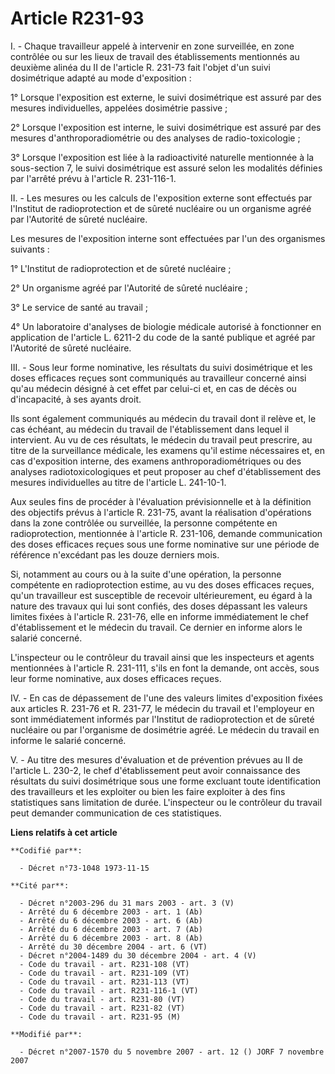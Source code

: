 # Article R231-93

I. - Chaque travailleur appelé à intervenir en zone surveillée, en zone contrôlée ou sur les lieux de travail des
établissements mentionnés au deuxième alinéa du II de l'article R. 231-73 fait l'objet d'un suivi dosimétrique adapté au mode
d'exposition :

1° Lorsque l'exposition est externe, le suivi dosimétrique est assuré par des mesures individuelles, appelées dosimétrie
passive ;

2° Lorsque l'exposition est interne, le suivi dosimétrique est assuré par des mesures d'anthroporadiométrie ou des analyses
de radio-toxicologie ;

3° Lorsque l'exposition est liée à la radioactivité naturelle mentionnée à la sous-section 7, le suivi dosimétrique est
assuré selon les modalités définies par l'arrêté prévu à l'article R. 231-116-1.

II. - Les mesures ou les calculs de l'exposition externe sont effectués par l'Institut de radioprotection et de sûreté
nucléaire ou un organisme agréé par l'Autorité de sûreté nucléaire.

Les mesures de l'exposition interne sont effectuées par l'un des organismes suivants :

1° L'Institut de radioprotection et de sûreté nucléaire ;

2° Un organisme agréé par l'Autorité de sûreté nucléaire ;

3° Le service de santé au travail ;

4° Un laboratoire d'analyses de biologie médicale autorisé à fonctionner en application de l'article L. 6211-2 du code de la
santé publique et agréé par l'Autorité de sûreté nucléaire.

III. - Sous leur forme nominative, les résultats du suivi dosimétrique et les doses efficaces reçues sont communiqués au
travailleur concerné ainsi qu'au médecin désigné à cet effet par celui-ci et, en cas de décès ou d'incapacité, à ses ayants
droit.

Ils sont également communiqués au médecin du travail dont il relève et, le cas échéant, au médecin du travail de
l'établissement dans lequel il intervient. Au vu de ces résultats, le médecin du travail peut prescrire, au titre de la
surveillance médicale, les examens qu'il estime nécessaires et, en cas d'exposition interne, des examens
anthroporadiométriques ou des analyses radiotoxicologiques et peut proposer au chef d'établissement des mesures individuelles
au titre de l'article L. 241-10-1.

Aux seules fins de procéder à l'évaluation prévisionnelle et à la définition des objectifs prévus à l'article R. 231-75,
avant la réalisation d'opérations dans la zone contrôlée ou surveillée, la personne compétente en radioprotection, mentionnée
à l'article R. 231-106, demande communication des doses efficaces reçues sous une forme nominative sur une période de
référence n'excédant pas les douze derniers mois.

Si, notamment au cours ou à la suite d'une opération, la personne compétente en radioprotection estime, au vu des doses
efficaces reçues, qu'un travailleur est susceptible de recevoir ultérieurement, eu égard à la nature des travaux qui lui sont
confiés, des doses dépassant les valeurs limites fixées à l'article R. 231-76, elle en informe immédiatement le chef
d'établissement et le médecin du travail. Ce dernier en informe alors le salarié concerné.

L'inspecteur ou le contrôleur du travail ainsi que les inspecteurs et agents mentionnées à l'article R. 231-111, s'ils en
font la demande, ont accès, sous leur forme nominative, aux doses efficaces reçues.

IV. - En cas de dépassement de l'une des valeurs limites d'exposition fixées aux articles R. 231-76 et R. 231-77, le médecin
du travail et l'employeur en sont immédiatement informés par l'Institut de radioprotection et de sûreté nucléaire ou par
l'organisme de dosimétrie agréé. Le médecin du travail en informe le salarié concerné.

V. - Au titre des mesures d'évaluation et de prévention prévues au II de l'article L. 230-2, le chef d'établissement peut
avoir connaissance des résultats du suivi dosimétrique sous une forme excluant toute identification des travailleurs et les
exploiter ou bien les faire exploiter à des fins statistiques sans limitation de durée. L'inspecteur ou le contrôleur du
travail peut demander communication de ces statistiques.

**Liens relatifs à cet article**

	**Codifié par**:

	  - Décret n°73-1048 1973-11-15

	**Cité par**:

	  - Décret n°2003-296 du 31 mars 2003 - art. 3 (V)
	  - Arrêté du 6 décembre 2003 - art. 1 (Ab)
	  - Arrêté du 6 décembre 2003 - art. 6 (Ab)
	  - Arrêté du 6 décembre 2003 - art. 7 (Ab)
	  - Arrêté du 6 décembre 2003 - art. 8 (Ab)
	  - Arrêté du 30 décembre 2004 - art. 6 (VT)
	  - Décret n°2004-1489 du 30 décembre 2004 - art. 4 (V)
	  - Code du travail - art. R231-108 (VT)
	  - Code du travail - art. R231-109 (VT)
	  - Code du travail - art. R231-113 (VT)
	  - Code du travail - art. R231-116-1 (VT)
	  - Code du travail - art. R231-80 (VT)
	  - Code du travail - art. R231-82 (VT)
	  - Code du travail - art. R231-95 (M)

	**Modifié par**:

	  - Décret n°2007-1570 du 5 novembre 2007 - art. 12 () JORF 7 novembre 2007
